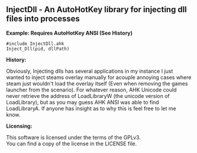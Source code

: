 ## InjectDll - An AutoHotKey library for injecting dll files into processes

**Example: Requires AutoHotKey ANSI (See History)**
  ```AutoHotKey
  #include InjectDll.ahk
  Inject_Dll(pid, dllPath)
  ```

**History:**

  Obviously, Injecting dlls has several applications in my instance I just wanted to inject steams overlay manually for acouple annoying cases where steam just wouldn't load the overlay itself (Even when removing the games launcher from the scenario).
  For whatever reason, AHK Unicode could never retrieve the address of LoadLibraryW (the unicode version of LoadLibrary), but as you may guess AHK ANSI was able to find LoadLibraryA. If anyone has insight as to why this is feel free to let me know.

**Licensing:**

  This software is licensed under the terms of the GPLv3.  
  You can find a copy of the license in the LICENSE file.
